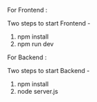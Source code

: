 For Frontend :

Two steps to start Frontend -
1. npm install
2. npm run dev

For Backend :

Two steps to start Backend -
1. npm install
2. node server.js
